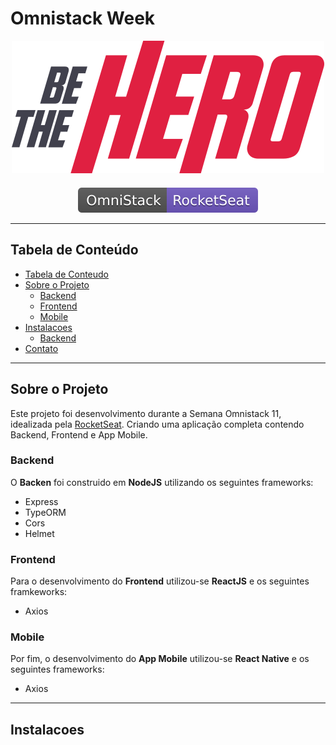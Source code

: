 # Omnistack Week

<div style="text-align:center">

<!-- LOGO -->
<img src="./assets/logo.svg" />

<!-- SHILD -->
<div style="margin-top:20px">
<a href="http://rocketseat.com.br" alt="RocketSeat">
<img src="./assets/shild.svg" />
</a>
</div>
</div>

---

<!-- TABLE OF CONTENTS -->

## Tabela de Conteúdo

- [Tabela de Conteudo](#tabela-de-Conteudo)
- [Sobre o Projeto](#sobre-o-projeto)
  - [Backend](#backend)
  - [Frontend](#frontend)
  - [Mobile](#mobile)
- [Instalacoes](#enstalacoes)
  - [Backend](#backend)
- [Contato](#contato)

<!-- ABOUT -->

---

## Sobre o Projeto

Este projeto foi desenvolvimento durante a Semana Omnistack 11, idealizada pela <a href="https://rocketseat.com.br">RocketSeat</a>. Criando uma aplicação completa contendo Backend, Frontend e App Mobile.

### Backend

O **Backen** foi construido em **NodeJS** utilizando os seguintes frameworks:

- Express
- TypeORM
- Cors
- Helmet

### Frontend

Para o desenvolvimento do **Frontend** utilizou-se **ReactJS** e os seguintes framkeworks:

- Axios

### Mobile

Por fim, o desenvolvimento do **App Mobile** utilizou-se **React Native** e os seguintes frameworks:

- Axios

---

## Instalacoes
